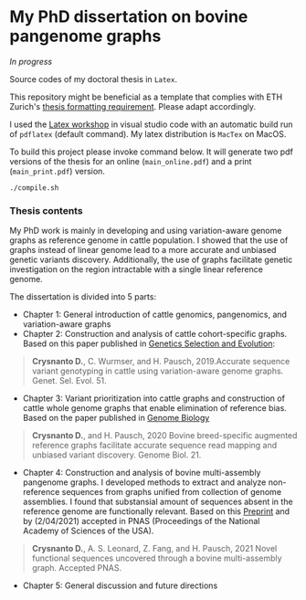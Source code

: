 # My PhD dissertation on bovine pangenome graphs 

*In progress*

Source codes of my doctoral thesis in `Latex`. 

This repository might be beneficial as a template that complies with ETH Zurich's [thesis formatting requirement](https://ethz.ch/students/en/doctorate/doctoral-thesis-examination.html). Please adapt accordingly.


I used the [Latex workshop](https://marketplace.visualstudio.com/items?itemName=James-Yu.latex-workshop) in visual studio code with an automatic build run of `pdflatex` (default command).  My latex distribution is `MacTex` on MacOS. 


To build this project please invoke command below.
It will generate two pdf versions of the thesis for an online (`main_online.pdf`) and a print (`main_print.pdf`) version. 

```
./compile.sh 
```

### Thesis contents

My PhD work is mainly in developing and using variation-aware genome graphs as reference genome in cattle population. I showed that the use of graphs instead of linear genome lead to a more accurate and unbiased genetic variants discovery. Additionally, the use of graphs facilitate genetic investigation on the region intractable with a single linear reference genome. 

The dissertation is divided into 5 parts:
- Chapter 1: General introduction of cattle genomics, pangenomics, and variation-aware graphs
- Chapter 2: Construction and analysis of cattle cohort-specific graphs. Based on this paper published in [Genetics Selection and Evolution](https://doi.org/10.1186/s12711-019-0462-x):

> **Crysnanto D.**, C. Wurmser, and H. Pausch, 2019.Accurate sequence variant genotyping in cattle using variation-aware genome graphs. Genet. Sel. Evol. 51. 


- Chapter 3: Variant prioritization into cattle graphs and construction of cattle whole genome graphs that enable elimination of reference bias. Based on the paper published in [Genome Biology](https://doi.org/10.1101/2019.12.20.882423)


> **Crysnanto D.**, and H. Pausch, 2020 Bovine breed-specific augmented reference graphs facilitate accurate sequence read mapping and unbiased variant discovery. Genome Biol. 21. 


- Chapter 4: Construction and analysis of bovine multi-assembly pangenome graphs. I developed methods to extract and analyze non-reference sequences from graphs unified from collection of genome assemblies. I found that substansial amount of sequences absent in the reference genome are functionally relevant. Based on this [Preprint](https://doi.org/10.1101/2021.01.08.425845) and by (2/04/2021) accepted in PNAS (Proceedings of the National Academy of Sciences of the USA). 


> **Crysnanto D.**, A. S. Leonard, Z. Fang, and H. Pausch, 2021 Novel functional sequences uncovered through a bovine multi-assembly graph. Accepted PNAS. 


- Chapter 5: General discussion and future directions 








